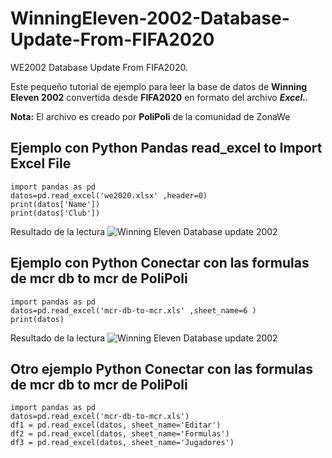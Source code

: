# WinningEleven-2002-Database-Update-From-FIFA2020
WE2002 Database Update From FIFA2020.

Este pequeño tutorial de ejemplo para leer la base de datos de **Winning Eleven 2002** convertida desde **FIFA2020** en formato del archivo <strong><em> Excel.</em></strong>.

**Nota:** El archivo es creado por **PoliPoli** de la comunidad de ZonaWe

## Ejemplo con Python Pandas read_excel to Import Excel File

```
import pandas as pd
datos=pd.read_excel('we2020.xlsx' ,header=0)
print(datos['Name'])
print(datos['Club'])

```

Resultado de la lectura
![Winning Eleven Database update 2002](https://i.ibb.co/dmykZ8N/winningeleven2002.png)

## Ejemplo con Python Conectar con las formulas de mcr db to mcr de PoliPoli

```
import pandas as pd
datos=pd.read_excel('mcr-db-to-mcr.xls' ,sheet_name=6 )
print(datos)

```

Resultado de la lectura
![Winning Eleven Database update 2002](https://i.ibb.co/rG1cBcJ/winningeleven.png)


## Otro ejemplo Python Conectar con las formulas de mcr db to mcr de PoliPoli


```
import pandas as pd
datos=pd.read_excel('mcr-db-to-mcr.xls')
df1 = pd.read_excel(datos, sheet_name='Editar')
df2 = pd.read_excel(datos, sheet_name='Formulas')
df3 = pd.read_excel(datos, sheet_name='Jugadores')

```
